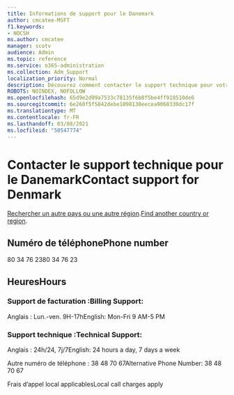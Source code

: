 ```yaml
---
title: Informations de support pour le Danemark
author: cmcatee-MSFT
f1.keywords:
- NOCSH
ms.author: cmcatee
manager: scotv
audience: Admin
ms.topic: reference
ms.service: o365-administration
ms.collection: Adm_Support
localization_priority: Normal
description: Découvrez comment contacter le support technique pour votre pays ou région.
ROBOTS: NOINDEX, NOFOLLOW
ms.openlocfilehash: 65d9e2d99a7533c78135f6b8f5be4ff918510de6
ms.sourcegitcommit: 6e260f5f5842debe1098138eecea9068330dc17f
ms.translationtype: MT
ms.contentlocale: fr-FR
ms.lasthandoff: 03/08/2021
ms.locfileid: "50547774"
---
```

# <a name="contact-support-for-denmark"></a><span data-ttu-id="4cfb8-103">Contacter le support technique pour le Danemark</span><span class="sxs-lookup"><span data-stu-id="4cfb8-103">Contact support for Denmark</span></span>

<span data-ttu-id="4cfb8-104">[Rechercher un autre pays ou une autre région](../contact-support-for-business-products.md).</span><span class="sxs-lookup"><span data-stu-id="4cfb8-104">[Find another country or region](../contact-support-for-business-products.md).</span></span>

## <a name="phone-number"></a><span data-ttu-id="4cfb8-105">Numéro de téléphone</span><span class="sxs-lookup"><span data-stu-id="4cfb8-105">Phone number</span></span>
<span data-ttu-id="4cfb8-106">80 34 76 23</span><span class="sxs-lookup"><span data-stu-id="4cfb8-106">80 34 76 23</span></span>

## <a name="hours"></a><span data-ttu-id="4cfb8-107">Heures</span><span class="sxs-lookup"><span data-stu-id="4cfb8-107">Hours</span></span>
### <a name="billing-support"></a><span data-ttu-id="4cfb8-108">Support de facturation :</span><span class="sxs-lookup"><span data-stu-id="4cfb8-108">Billing Support:</span></span>

<span data-ttu-id="4cfb8-109">Anglais : Lun.-ven. 9H-17h</span><span class="sxs-lookup"><span data-stu-id="4cfb8-109">English: Mon-Fri 9 AM-5 PM</span></span>

### <a name="technical-support"></a><span data-ttu-id="4cfb8-110">Support technique :</span><span class="sxs-lookup"><span data-stu-id="4cfb8-110">Technical Support:</span></span>

<span data-ttu-id="4cfb8-111">Anglais : 24h/24, 7j/7</span><span class="sxs-lookup"><span data-stu-id="4cfb8-111">English: 24 hours a day, 7 days a week</span></span>

<span data-ttu-id="4cfb8-112">Autre numéro de téléphone : 38 48 70 67</span><span class="sxs-lookup"><span data-stu-id="4cfb8-112">Alternative Phone Number: 38 48 70 67</span></span>

<span data-ttu-id="4cfb8-113">Frais d’appel local applicables</span><span class="sxs-lookup"><span data-stu-id="4cfb8-113">Local call charges apply</span></span>
